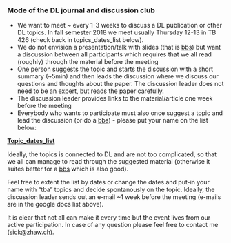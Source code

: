 
<h3>Mode of the DL journal and discussion club</h3>

<ul>
	<li/>  We want to meet ~ every 1-3 weeks to discuss a DL publication or other DL topics. In fall semester 2018 we meet usually Thursday 12-13 in TB 426 (check back in topics_dates_list below).  
  <li/> We do not envision a presentation/talk with slides (that is <a href="https://tensorchiefs.github.io/bbs/">bbs</a>) but want a discussion between all participants which requires that we all read (roughly) through the material before the meeting
	<li/> One person suggests the topic and starts the discussion with a short summary (~5min) and then leads the discussion where we discuss our questions and thoughts about the paper. The discussion leader does not need to be an expert, but reads the paper carefully. 
	   <li/>The discussion leader provides links to the material/article one week before the meeting 
  <li/>Everybody who wants to participate must also once suggest a topic and lead the discussion (or do a <a href="https://tensorchiefs.github.io/bbs/">bbs</a>)  - please put your name on the list below:

</ul>

 <a href="https://docs.google.com/spreadsheets/d/1nvDV3tVnD2YjbOf81les5Ef9hwEc7_PrcLruXVaHXJg/edit?usp=sharing">**Topic_dates_list**</a>

Ideally, the topics is connected to DL and are not too complicated, so that we all can manage to read through the suggested material (otherwise it suites better for a <a href="https://tensorchiefs.github.io/bbs/">bbs</a> which is also good).

Feel free to extent the list by dates or change the dates and put-in your name with “tba” topics and decide spontanously on the topic. Ideally, the discussion leader sends out an e-mail ~1 week before the meeting (e-mails are in the google docs list above). 


 
It is clear that not all can make it every time but the event lives from our active participation. In case of any question please feel free to contact me (sick@zhaw.ch).
